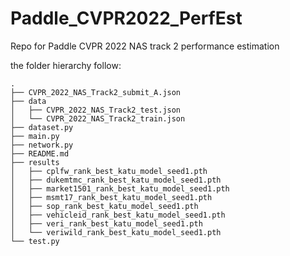 # Paddle_CVPR2022_PerfEst
Repo for Paddle CVPR 2022 NAS track 2 performance estimation

the folder hierarchy follow:

```
.
├── CVPR_2022_NAS_Track2_submit_A.json
├── data
│   ├── CVPR_2022_NAS_Track2_test.json
│   └── CVPR_2022_NAS_Track2_train.json
├── dataset.py
├── main.py
├── network.py
├── README.md
├── results
│   ├── cplfw_rank_best_katu_model_seed1.pth
│   ├── dukemtmc_rank_best_katu_model_seed1.pth
│   ├── market1501_rank_best_katu_model_seed1.pth
│   ├── msmt17_rank_best_katu_model_seed1.pth
│   ├── sop_rank_best_katu_model_seed1.pth
│   ├── vehicleid_rank_best_katu_model_seed1.pth
│   ├── veri_rank_best_katu_model_seed1.pth
│   └── veriwild_rank_best_katu_model_seed1.pth
└── test.py
```
